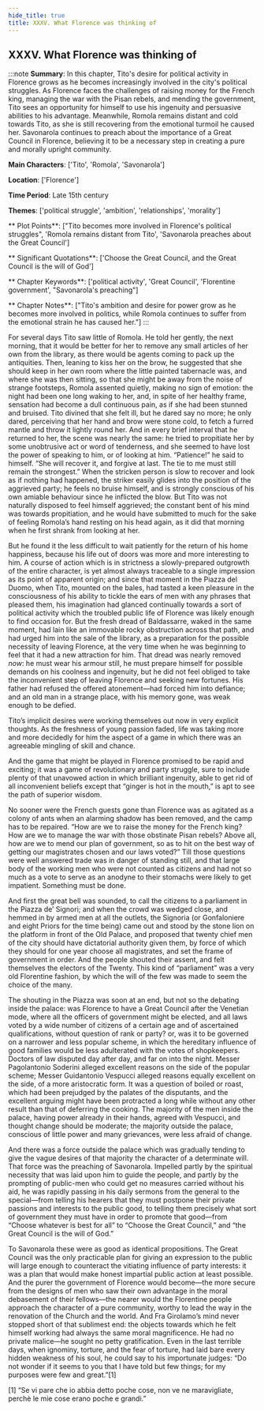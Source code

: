```yaml
---
hide_title: true
title: XXXV. What Florence was thinking of
---
```

## XXXV. What Florence was thinking of
:::note
**Summary**:
In this chapter, Tito's desire for political activity in Florence grows as he becomes increasingly involved in the city's political struggles. As Florence faces the challenges of raising money for the French king, managing the war with the Pisan rebels, and mending the government, Tito sees an opportunity for himself to use his ingenuity and persuasive abilities to his advantage. Meanwhile, Romola remains distant and cold towards Tito, as she is still recovering from the emotional turmoil he caused her. Savonarola continues to preach about the importance of a Great Council in Florence, believing it to be a necessary step in creating a pure and morally upright community.

**Main Characters**:
['Tito', 'Romola', 'Savonarola']

**Location**:
['Florence']

**Time Period**:
Late 15th century

**Themes**:
['political struggle', 'ambition', 'relationships', 'morality']

** Plot Points**:
["Tito becomes more involved in Florence's political struggles", 'Romola remains distant from Tito', 'Savonarola preaches about the Great Council']

** Significant Quotations**:
['Choose the Great Council, and the Great Council is the will of God']

** Chapter Keywords**:
['political activity', 'Great Council', 'Florentine government', "Savonarola's preaching"]

** Chapter Notes**:
["Tito's ambition and desire for power grow as he becomes more involved in politics, while Romola continues to suffer from the emotional strain he has caused her."]
:::


For several days Tito saw little of Romola. He told her gently, the next morning, that it would be better for her to remove any small articles of her own from the library, as there would be agents coming to pack up the antiquities. Then, leaning to kiss her on the brow, he suggested that she should keep in her own room where the little painted tabernacle was, and where she was then sitting, so that she might be away from the noise of strange footsteps, Romola assented quietly, making no sign of emotion: the night had been one long waking to her, and, in spite of her healthy frame, sensation had become a dull continuous pain, as if she had been stunned and bruised. Tito divined that she felt ill, but he dared say no more; he only dared, perceiving that her hand and brow were stone cold, to fetch a furred mantle and throw it lightly round her. And in every brief interval that he returned to her, the scene was nearly the same: he tried to propitiate her by some unobtrusive act or word of tenderness, and she seemed to have lost the power of speaking to him, or of looking at him. “Patience!” he said to himself. “She will recover it, and forgive at last. The tie to me must still remain the strongest.” When the stricken person is slow to recover and look as if nothing had happened, the striker easily glides into the position of the aggrieved party; he feels no bruise himself, and is strongly conscious of his own amiable behaviour since he inflicted the blow. But Tito was not naturally disposed to feel himself aggrieved; the constant bent of his mind was towards propitiation, and he would have submitted to much for the sake of feeling Romola’s hand resting on his head again, as it did that morning when he first shrank from looking at her. 

But he found it the less difficult to wait patiently for the return of his home happiness, because his life out of doors was more and more interesting to him. A course of action which is in strictness a slowly-prepared outgrowth of the entire character, is yet almost always traceable to a single impression as its point of apparent origin; and since that moment in the Piazza del Duomo, when Tito, mounted on the bales, had tasted a keen pleasure in the consciousness of his ability to tickle the ears of men with any phrases that pleased them, his imagination had glanced continually towards a sort of political activity which the troubled public life of Florence was likely enough to find occasion for. But the fresh dread of Baldassarre, waked in the same moment, had lain like an immovable rocky obstruction across that path, and had urged him into the sale of the library, as a preparation for the possible necessity of leaving Florence, at the very time when he was beginning to feel that it had a new attraction for him. That dread was nearly removed _now_: he must wear his armour still, he must prepare himself for possible demands on his coolness and ingenuity, but he did not feel obliged to take the inconvenient step of leaving Florence and seeking new fortunes. His father had refused the offered atonement—had forced him into defiance; and an old man in a strange place, with his memory gone, was weak enough to be defied. 

Tito’s implicit desires were working themselves out now in very explicit thoughts. As the freshness of young passion faded, life was taking more and more decidedly for him the aspect of a game in which there was an agreeable mingling of skill and chance. 

And the game that might be played in Florence promised to be rapid and exciting; it was a game of revolutionary and party struggle, sure to include plenty of that unavowed action in which brilliant ingenuity, able to get rid of all inconvenient beliefs except that “ginger is hot in the mouth,” is apt to see the path of superior wisdom. 

No sooner were the French guests gone than Florence was as agitated as a colony of ants when an alarming shadow has been removed, and the camp has to be repaired. “How are we to raise the money for the French king? How are we to manage the war with those obstinate Pisan rebels? Above all, how are we to mend our plan of government, so as to hit on the best way of getting our magistrates chosen and our laws voted?” Till those questions were well answered trade was in danger of standing still, and that large body of the working men who were not counted as citizens and had not so much as a vote to serve as an anodyne to their stomachs were likely to get impatient. Something must be done. 

And first the great bell was sounded, to call the citizens to a parliament in the Piazza de’ Signori; and when the crowd was wedged close, and hemmed in by armed men at all the outlets, the Signoria (or Gonfaloniere and eight Priors for the time being) came out and stood by the stone lion on the platform in front of the Old Palace, and proposed that twenty chief men of the city should have dictatorial authority given them, by force of which they should for one year choose all magistrates, and set the frame of government in order. And the people shouted their assent, and felt themselves the electors of the Twenty. This kind of “parliament” was a very old Florentine fashion, by which the will of the few was made to seem the choice of the many. 

The shouting in the Piazza was soon at an end, but not so the debating inside the palace: was Florence to have a Great Council after the Venetian mode, where all the officers of government might be elected, and all laws voted by a wide number of citizens of a certain age and of ascertained qualifications, without question of rank or party? or, was it to be governed on a narrower and less popular scheme, in which the hereditary influence of good families would be less adulterated with the votes of shopkeepers. Doctors of law disputed day after day, and far on into the night. Messer Pagolantonio Soderini alleged excellent reasons on the side of the popular scheme; Messer Guidantonio Vespucci alleged reasons equally excellent on the side, of a more aristocratic form. It was a question of boiled or roast, which had been prejudged by the palates of the disputants, and the excellent arguing might have been protracted a long while without any other result than that of deferring the cooking. The majority of the men inside the palace, having power already in their hands, agreed with Vespucci, and thought change should be moderate; the majority outside the palace, conscious of little power and many grievances, were less afraid of change. 

And there was a force outside the palace which was gradually tending to give the vague desires of that majority the character of a determinate will. That force was the preaching of Savonarola. Impelled partly by the spiritual necessity that was laid upon him to guide the people, and partly by the prompting of public-men who could get no measures carried without his aid, he was rapidly passing in his daily sermons from the general to the special—from telling his hearers that they must postpone their private passions and interests to the public good, to telling them precisely what sort of government they must have in order to promote that good—from “Choose whatever is best for all” to “Choose the Great Council,” and “the Great Council is the will of God.” 

To Savonarola these were as good as identical propositions. The Great Council was the only practicable plan for giving an expression to the public will large enough to counteract the vitiating influence of party interests: it was a plan that would make honest impartial public action at least possible. And the purer the government of Florence would become—the more secure from the designs of men who saw their own advantage in the moral debasement of their fellows—the nearer would the Florentine people approach the character of a pure community, worthy to lead the way in the renovation of the Church and the world. And Fra Girolamo’s mind never stopped short of that sublimest end: the objects towards which he felt himself working had always the same moral magnificence. He had no private malice—he sought no petty gratification. Even in the last terrible days, when ignominy, torture, and the fear of torture, had laid bare every hidden weakness of his soul, he could say to his importunate judges: “Do not wonder if it seems to you that I have told but few things; for my purposes were few and great.”[1] 

 [1] “Se vi pare che io abbia detto poche cose, non ve ne maravigliate,  perchè le mie cose erano poche e grandi.” 

